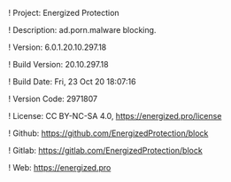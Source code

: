 ! Project: Energized Protection

! Description: ad.porn.malware blocking.

! Version: 6.0.1.20.10.297.18

! Build Version: 20.10.297.18

! Build Date: Fri, 23 Oct 20 18:07:16

! Version Code: 2971807

! License: CC BY-NC-SA 4.0, https://energized.pro/license

! Github: https://github.com/EnergizedProtection/block

! Gitlab: https://gitlab.com/EnergizedProtection/block


! Web: https://energized.pro
